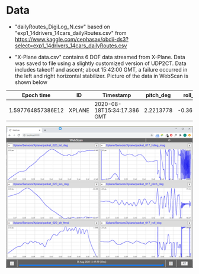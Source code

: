 # Data

- "dailyRoutes_DigiLog_N.csv" based on "exp1_14drivers_14cars_dailyRoutes.csv" from https://www.kaggle.com/cephasax/obdii-ds3?select=exp1_14drivers_14cars_dailyRoutes.csv

- "X-Plane data.csv" contains 6 DOF data streamed from X-Plane. Data was saved to file using a slightly customized version of UDP2CT. Data includes takeoff and ascent; about 15:42:00 GMT, a failure occurred in the left and right horizontal stabilizer. Picture of the data in WebScan is shown below

| Epoch time | ID | Timestamp | pitch_deg  | roll_deg  | hding_true  | hding_mag  | lat_deg  | lon_deg  | alt_ftmsl  | alt_ftagl  |  on_runwy | alt_ind  | lat_south  | lon_west  |
|---|---|---|---|---|---|---|---|---|---|---|---|---|---|---|
| 1.597764857386E12 | XPLANE | 2020-08-18T15:34:17.386 GMT | 2.2213778  | -0.3681316  |  352.40228 |  337.06555 | 47.437492  |  -122.305824 |  361.82724 | 0.25427642  | 1.0  | 361.82776  |  47.5 | -122.0  |

![X-Plane data in WebScan](https://github.com/DigiLog-N/Data/blob/master/X-Plane-data.png?raw=true)
